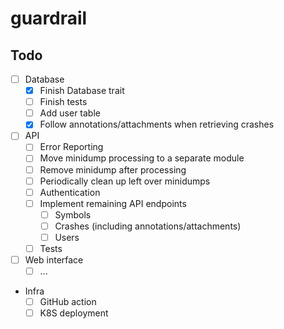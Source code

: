 # guardrail

## Todo

- [ ] Database
  - [X] Finish Database trait
  - [ ] Finish tests
  - [ ] Add user table
  - [X] Follow annotations/attachments when retrieving crashes
- [ ] API
  - [ ] Error Reporting
  - [ ] Move minidump processing to a separate module
  - [ ] Remove minidump after processing
  - [ ] Periodically clean up left over minidumps
  - [ ] Authentication
  - [ ] Implement remaining API endpoints
    - [ ] Symbols
    - [ ] Crashes (including annotations/attachments)
    - [ ] Users
  - [ ] Tests
- [ ] Web interface
  - [ ] ...
- Infra
  - [ ] GitHub action
  - [ ] K8S deployment
